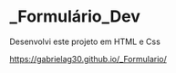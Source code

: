 # _Formulário_Dev
Desenvolvi este projeto em HTML e Css

https://gabrielag30.github.io/_Formulario/
